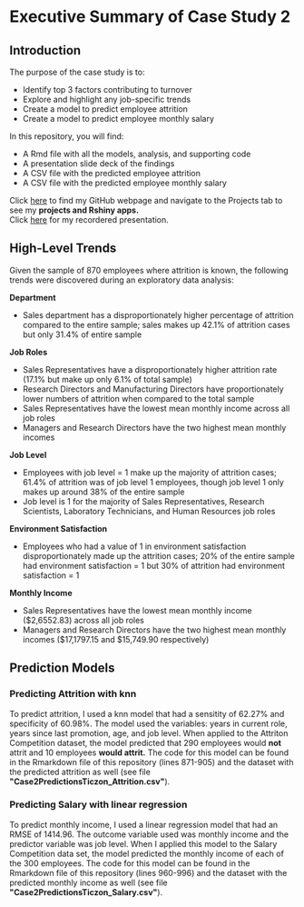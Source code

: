 # Executive Summary of Case Study 2 

## Introduction  
The purpose of the case study is to:
  * Identify top 3 factors contributing to turnover
  * Explore and highlight any job-specific trends
  * Create a model to predict employee attrition
  * Create a model to predict employee monthly salary

In this repository, you will find:
  * A Rmd file with all the models, analysis, and supporting code
  * A presentation slide deck of the findings
  * A CSV file with the predicted employee attrition
  * A CSV file with the predicted employee monthly salary

Click <a href="http://catherineticzon.github.io">here</a> to find my GitHub webpage and navigate to the Projects tab to see my **projects and Rshiny apps.**    
Click <a href="https://youtu.be/lbArHBZwrpE">here</a> for my recordered presentation.

## High-Level Trends 
Given the sample of 870 employees where attrition is known, the following trends were discovered during an exploratory data analysis:  

**Department**  
 * Sales department has a disproportionately higher percentage of attrition compared to the entire sample; sales makes up 42.1% of attrition cases but only 31.4% of entire sample 

**Job Roles**
  * Sales Representatives have a disproportionately higher attrition rate (17.1% but make up only 6.1% of total sample)
  * Research Directors and Manufacturing Directors have proportionately lower numbers of attrition when compared to the total sample
  * Sales Representatives have the lowest mean monthly income across all job roles
  * Managers and Research Directors have the two highest mean monthly incomes  

**Job Level**
 * Employees with job level = 1 make up the majority of attrition cases; 61.4% of attrition was of job level 1 employees, though job level 1 only makes up around 38% of the entire sample
 * Job level is 1 for the majority of Sales Representatives, Research Scientists, Laboratory Technicians, and Human Resources job roles
   
**Environment Satisfaction**
 * Employees who had a value of 1 in environment satisfaction disproportionately made up the attrition cases; 20% of the entire sample had environment satisfaction = 1 but 30% of attrition had environment satisfaction = 1

**Monthly Income**  
 * Sales Representatives have the lowest mean monthly income ($2,6552.83) across all job roles
 * Managers and Research Directors have the two highest mean monthly incomes ($17,1797.15 and $15,749.90 respectively)  


## Prediction Models  
### Predicting Attrition with knn 
To predict attrition, I used a knn model that had a sensitity of 62.27% and specificity of 60.98%. The model used the variables: years in current role, years since last promotion, age, and job level. When applied to the Attriton Competition dataset, the model predicted that 290 employees would **not** attrit and 10 employees **would attrit.**  The code for this model can be found in the Rmarkdown file of this repository (lines 871-905) and the dataset with the predicted attrition as well (see file **"Case2PredictionsTiczon_Attrition.csv"**). 


### Predicting Salary with linear regression 
To predict monthly income, I used a linear regression model that had an RMSE of 1414.96. The outcome variable used was monthly income and the predictor variable was job level. When I applied this model to the Salary Competition data set, the model predicted the monthly income of each of the 300 employees. The code for this model can be found in the Rmarkdown file of this repository (lines 960-996) and the dataset with the predicted monthly income as well (see file **"Case2PredictionsTiczon_Salary.csv"**).  

